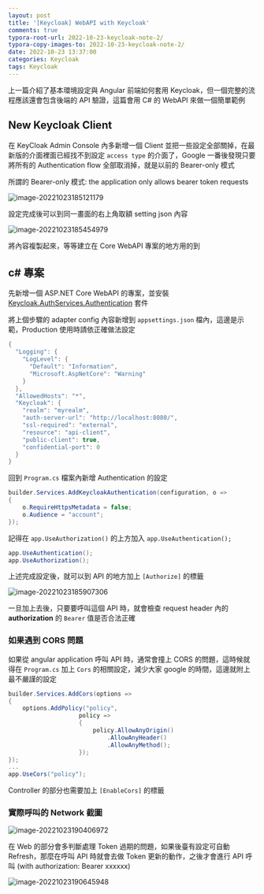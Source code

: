```yaml
---
layout: post
title: '[Keycloak] WebAPI with Keycloak'
comments: true
typora-root-url: 2022-10-23-keycloak-note-2/
typora-copy-images-to: 2022-10-23-keycloak-note-2/
date: 2022-10-23 13:37:00
categories: Keycloak
tags: Keycloak
---
```


上一篇介紹了基本環境設定與 Angular 前端如何套用 Keycloak，但一個完整的流程應該還會包含後端的 API 驗證，這篇會用 C# 的 WebAPI 來做一個簡單範例

<!-- more -->

## New Keycloak Client

在 KeyCloak Admin Console 內多新增一個 Client 並把一些設定全部關掉，在最新版的介面裡面已經找不到設定 `access type` 的介面了，Google 一番後發現只要將所有的 Authentication flow 全部取消掉，就是以前的 Bearer-only 模式

所謂的 Bearer-only 模式: the application only allows bearer token requests

![image-20221023185121179](image-20221023185121179.png)

設定完成後可以到同一畫面的右上角取額 setting json 內容

![image-20221023185454979](image-20221023185454979.png)

將內容複製起來，等等建立在 Core WebAPI 專案的地方用的到

## c# 專案

先新增一個 ASP.NET Core WebAPI 的專案，並安裝 [Keycloak.AuthServices.Authentication](https://www.nuget.org/packages/Keycloak.AuthServices.Authentication/1.2.1?_src=template) 套件

將上個步驟的 adapter config 內容新增到 `appsettings.json` 檔內，這邊是示範，Production 使用時請依正確做法設定

```csharp
{
  "Logging": {
    "LogLevel": {
      "Default": "Information",
      "Microsoft.AspNetCore": "Warning"
    }
  },
  "AllowedHosts": "*",
  "Keycloak": {
    "realm": "myrealm",
    "auth-server-url": "http://localhost:8080/",
    "ssl-required": "external",
    "resource": "api-client",
    "public-client": true,
    "confidential-port": 0
  }
}
```

回到 `Program.cs` 檔案內新增 Authentication 的設定

```csharp
builder.Services.AddKeycloakAuthentication(configuration, o =>
{
    o.RequireHttpsMetadata = false;    
    o.Audience = "account";
});
```

記得在 `app.UseAuthorization()` 的上方加入 `app.UseAuthentication();`

```csharp
app.UseAuthentication();
app.UseAuthorization();
```

上述完成設定後，就可以到 API 的地方加上 `[Authorize]` 的標籤

![image-20221023185907306](image-20221023185907306.png)

一旦加上去後，只要要呼叫這個 API 時，就會檢查 request header 內的 **authorization** 的 `Bearer` 值是否合法正確

### 如果遇到 CORS 問題

如果從 angular application 呼叫 API 時，通常會撞上 CORS 的問題，這時候就得在 `Program.cs` 加上 `Cors` 的相關設定，減少大家 google 的時間，這邊就附上最不嚴謹的設定

```csharp
builder.Services.AddCors(options =>
{
    options.AddPolicy("policy",
                    policy =>
                    {
                        policy.AllowAnyOrigin()
                            .AllowAnyHeader()
                            .AllowAnyMethod();
                    });
});
...
app.UseCors("policy");
```

Controller 的部分也需要加上 `[EnableCors]` 的標籤

### 實際呼叫的 Network 截圖

![image-20221023190406972](image-20221023190406972.png)

在 Web 的部分會多判斷處理 Token 過期的問題，如果後臺有設定可自動 Refresh，那麼在呼叫 API 時就會去做 Token 更新的動作，之後才會進行 API 呼叫 (with authorization: Bearer xxxxxx)

![image-20221023190645948](image-20221023190645948.png)
